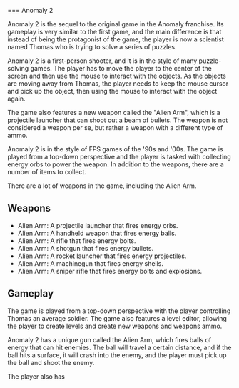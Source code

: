 
===
Anomaly 2

Anomaly 2 is the sequel to the original game in the Anomaly franchise. Its gameplay is very similar to the first game, and the main difference is that instead of being the protagonist of the game, the player is now a scientist named Thomas who is trying to solve a series of puzzles.

Anomaly 2 is a first-person shooter, and it is in the style of many puzzle-solving games. The player has to move the player to the center of the screen and then use the mouse to interact with the objects. As the objects are moving away from Thomas, the player needs to keep the mouse cursor and pick up the object, then using the mouse to interact with the object again.

The game also features a new weapon called the "Alien Arm", which is a projectile launcher that can shoot out a beam of bullets. The weapon is not considered a weapon per se, but rather a weapon with a different type of ammo.

Anomaly 2 is in the style of FPS games of the '90s and '00s. The game is played from a top-down perspective and the player is tasked with collecting energy orbs to power the weapon. In addition to the weapons, there are a number of items to collect.

There are a lot of weapons in the game, including the Alien Arm.

## Weapons

*   Alien Arm: A projectile launcher that fires energy orbs.
*   Alien Arm: A handheld weapon that fires energy balls.
*   Alien Arm: A rifle that fires energy bolts.
*   Alien Arm: A shotgun that fires energy bullets.
*   Alien Arm: A rocket launcher that fires energy projectiles.
*   Alien Arm: A machinegun that fires energy shells.
*   Alien Arm: A sniper rifle that fires energy bolts and explosions.

## Gameplay

The game is played from a top-down perspective with the player controlling Thomas an average soldier. The game also features a level editor, allowing the player to create levels and create new weapons and weapons ammo.

Anomaly 2 has a unique gun called the Alien Arm, which fires balls of energy that can hit enemies. The ball will travel a certain distance, and if the ball hits a surface, it will crash into the enemy, and the player must pick up the ball and shoot the enemy.

The player also has
